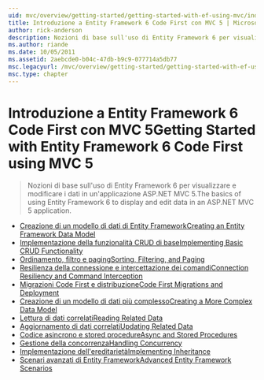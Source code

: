 ```yaml
---
uid: mvc/overview/getting-started/getting-started-with-ef-using-mvc/index
title: Introduzione a Entity Framework 6 Code First con MVC 5 | Microsoft Docs
author: rick-anderson
description: Nozioni di base sull'uso di Entity Framework 6 per visualizzare e modificare i dati in un'applicazione ASP.NET MVC 5.
ms.author: riande
ms.date: 10/05/2011
ms.assetid: 2aebcde0-b04c-47db-b9c9-077714a5db77
msc.legacyurl: /mvc/overview/getting-started/getting-started-with-ef-using-mvc
msc.type: chapter
---
```

<a name="getting-started-with-entity-framework-6-code-first-using-mvc-5"></a><span data-ttu-id="867e7-103">Introduzione a Entity Framework 6 Code First con MVC 5</span><span class="sxs-lookup"><span data-stu-id="867e7-103">Getting Started with Entity Framework 6 Code First using MVC 5</span></span>
====================
> <span data-ttu-id="867e7-104">Nozioni di base sull'uso di Entity Framework 6 per visualizzare e modificare i dati in un'applicazione ASP.NET MVC 5.</span><span class="sxs-lookup"><span data-stu-id="867e7-104">The basics of using Entity Framework 6 to display and edit data in an ASP.NET MVC 5 application.</span></span>


- [<span data-ttu-id="867e7-105">Creazione di un modello di dati di Entity Framework</span><span class="sxs-lookup"><span data-stu-id="867e7-105">Creating an Entity Framework Data Model</span></span>](creating-an-entity-framework-data-model-for-an-asp-net-mvc-application.md)
- [<span data-ttu-id="867e7-106">Implementazione della funzionalità CRUD di base</span><span class="sxs-lookup"><span data-stu-id="867e7-106">Implementing Basic CRUD Functionality</span></span>](implementing-basic-crud-functionality-with-the-entity-framework-in-asp-net-mvc-application.md)
- [<span data-ttu-id="867e7-107">Ordinamento, filtro e paging</span><span class="sxs-lookup"><span data-stu-id="867e7-107">Sorting, Filtering, and Paging</span></span>](sorting-filtering-and-paging-with-the-entity-framework-in-an-asp-net-mvc-application.md)
- [<span data-ttu-id="867e7-108">Resilienza della connessione e intercettazione dei comandi</span><span class="sxs-lookup"><span data-stu-id="867e7-108">Connection Resiliency and Command Interception</span></span>](connection-resiliency-and-command-interception-with-the-entity-framework-in-an-asp-net-mvc-application.md)
- [<span data-ttu-id="867e7-109">Migrazioni Code First e distribuzione</span><span class="sxs-lookup"><span data-stu-id="867e7-109">Code First Migrations and Deployment</span></span>](migrations-and-deployment-with-the-entity-framework-in-an-asp-net-mvc-application.md)
- [<span data-ttu-id="867e7-110">Creazione di un modello di dati più complesso</span><span class="sxs-lookup"><span data-stu-id="867e7-110">Creating a More Complex Data Model</span></span>](creating-a-more-complex-data-model-for-an-asp-net-mvc-application.md)
- [<span data-ttu-id="867e7-111">Lettura di dati correlati</span><span class="sxs-lookup"><span data-stu-id="867e7-111">Reading Related Data</span></span>](reading-related-data-with-the-entity-framework-in-an-asp-net-mvc-application.md)
- [<span data-ttu-id="867e7-112">Aggiornamento di dati correlati</span><span class="sxs-lookup"><span data-stu-id="867e7-112">Updating Related Data</span></span>](updating-related-data-with-the-entity-framework-in-an-asp-net-mvc-application.md)
- [<span data-ttu-id="867e7-113">Codice asincrono e stored procedure</span><span class="sxs-lookup"><span data-stu-id="867e7-113">Async and Stored Procedures</span></span>](async-and-stored-procedures-with-the-entity-framework-in-an-asp-net-mvc-application.md)
- [<span data-ttu-id="867e7-114">Gestione della concorrenza</span><span class="sxs-lookup"><span data-stu-id="867e7-114">Handling Concurrency</span></span>](handling-concurrency-with-the-entity-framework-in-an-asp-net-mvc-application.md)
- [<span data-ttu-id="867e7-115">Implementazione dell'ereditarietà</span><span class="sxs-lookup"><span data-stu-id="867e7-115">Implementing Inheritance</span></span>](implementing-inheritance-with-the-entity-framework-in-an-asp-net-mvc-application.md)
- [<span data-ttu-id="867e7-116">Scenari avanzati di Entity Framework</span><span class="sxs-lookup"><span data-stu-id="867e7-116">Advanced Entity Framework Scenarios</span></span>](advanced-entity-framework-scenarios-for-an-mvc-web-application.md)
